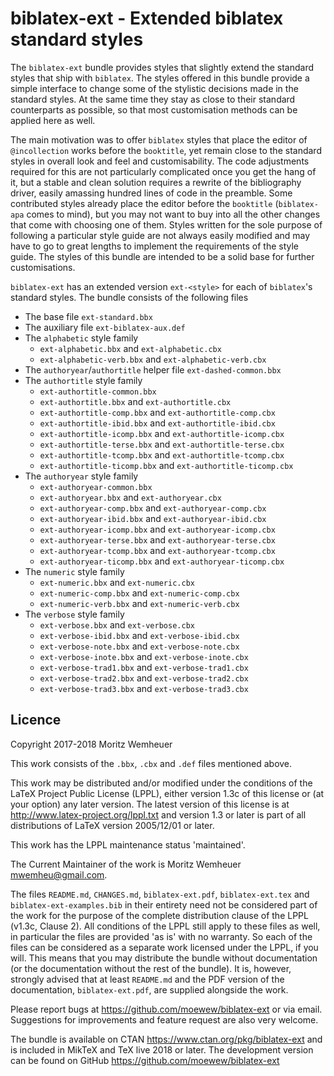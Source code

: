 biblatex-ext - Extended biblatex standard styles
================================================

The `biblatex-ext` bundle provides styles that slightly extend the standard
styles that ship with `biblatex`. The styles offered in this bundle provide
a simple interface to change some of the stylistic decisions made in the
standard styles. At the same time they stay as close to their standard
counterparts as possible, so that most customisation methods can be applied
here as well.

The main motivation was to offer `biblatex` styles that place the editor of
`@incollection` works before the `booktitle`, yet remain close to the standard
styles in overall look and feel and customisability. The code adjustments
required for this are not particularly complicated once you get the hang of it,
but a stable and clean solution requires a rewrite of the bibliography driver,
easily amassing hundred lines of code in the preamble. Some contributed styles
already place the editor before the `booktitle` (`biblatex-apa` comes to mind),
but you may not want to buy into all the other changes that come with choosing
one of them. Styles written for the sole purpose of following a particular
style guide are not always easily modified and may have to go to great lengths
to implement the requirements of the style guide.
The styles of this bundle are intended to be a solid base for further
customisations.

`biblatex-ext` has an extended version `ext-<style>` for each of `biblatex`'s
standard styles. The bundle consists of the following files

- The base file `ext-standard.bbx`
- The auxiliary file `ext-biblatex-aux.def`
- The `alphabetic` style family
  - `ext-alphabetic.bbx` and `ext-alphabetic.cbx`
  - `ext-alphabetic-verb.bbx` and `ext-alphabetic-verb.cbx`
- The `authoryear`/`authortitle` helper file `ext-dashed-common.bbx`
- The `authortitle` style family
  - `ext-authortitle-common.bbx`
  - `ext-authortitle.bbx` and `ext-authortitle.cbx`
  - `ext-authortitle-comp.bbx` and `ext-authortitle-comp.cbx`
  - `ext-authortitle-ibid.bbx` and `ext-authortitle-ibid.cbx`
  - `ext-authortitle-icomp.bbx` and `ext-authortitle-icomp.cbx`
  - `ext-authortitle-terse.bbx` and `ext-authortitle-terse.cbx`
  - `ext-authortitle-tcomp.bbx` and `ext-authortitle-tcomp.cbx`
  - `ext-authortitle-ticomp.bbx` and `ext-authortitle-ticomp.cbx`
- The `authoryear` style family
  - `ext-authoryear-common.bbx`
  - `ext-authoryear.bbx` and `ext-authoryear.cbx`
  - `ext-authoryear-comp.bbx` and `ext-authoryear-comp.cbx`
  - `ext-authoryear-ibid.bbx` and `ext-authoryear-ibid.cbx`
  - `ext-authoryear-icomp.bbx` and `ext-authoryear-icomp.cbx`
  - `ext-authoryear-terse.bbx` and `ext-authoryear-terse.cbx`
  - `ext-authoryear-tcomp.bbx` and `ext-authoryear-tcomp.cbx`
  - `ext-authoryear-ticomp.bbx` and `ext-authoryear-ticomp.cbx`
- The `numeric` style family
  - `ext-numeric.bbx` and `ext-numeric.cbx`
  - `ext-numeric-comp.bbx` and `ext-numeric-comp.cbx`
  - `ext-numeric-verb.bbx` and `ext-numeric-verb.cbx`
- The `verbose` style family
  - `ext-verbose.bbx` and `ext-verbose.cbx`
  - `ext-verbose-ibid.bbx` and `ext-verbose-ibid.cbx`
  - `ext-verbose-note.bbx` and `ext-verbose-note.cbx`
  - `ext-verbose-inote.bbx` and `ext-verbose-inote.cbx`
  - `ext-verbose-trad1.bbx` and `ext-verbose-trad1.cbx`
  - `ext-verbose-trad2.bbx` and `ext-verbose-trad2.cbx`
  - `ext-verbose-trad3.bbx` and `ext-verbose-trad3.cbx`

## Licence

Copyright 2017-2018 Moritz Wemheuer

This work consists of the `.bbx`, `.cbx` and `.def` files mentioned above.

This work may be distributed and/or modified under the
conditions of the LaTeX Project Public License (LPPL), either
version 1.3c of this license or (at your option) any later
version. The latest version of this license is at
http://www.latex-project.org/lppl.txt
and version 1.3 or later is part of all distributions of LaTeX
version 2005/12/01 or later.

This work has the LPPL maintenance status 'maintained'.

The Current Maintainer of the work is Moritz Wemheuer <mwemheu@gmail.com>.

The files `README.md`, `CHANGES.md`, `biblatex-ext.pdf`, `biblatex-ext.tex`
and `biblatex-ext-examples.bib` in their entirety need not be considered
part of the work for the purpose of the complete distribution clause of
the LPPL (v1.3c, Clause 2). All conditions of the LPPL still apply to these
files as well, in particular the files are provided 'as is' with no warranty.
So each of the files can be considered as a separate work licensed
under the LPPL, if you will.
This means that you may distribute the bundle without documentation
(or the documentation without the rest of the bundle).
It is, however, strongly advised that at least `README.md` and the PDF version
of the documentation, `biblatex-ext.pdf`, are supplied alongside the work.


Please report bugs at https://github.com/moewew/biblatex-ext or via email.
Suggestions for improvements and feature request are also very welcome.

The bundle is available on CTAN https://www.ctan.org/pkg/biblatex-ext
and is included in MikTeX and TeX live 2018 or later.
The development version can be found on GitHub
https://github.com/moewew/biblatex-ext

